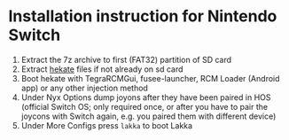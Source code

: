 # Installation instruction for Nintendo Switch

1. Extract the 7z archive to first (FAT32) partition of SD card
2. Extract [hekate](https://github.com/CTCaer/hekate/releases/download/v5.5.6/hekate_ctcaer_5.5.6_Nyx_1.0.3.zip) files if not already on sd card
3. Boot hekate with TegraRCMGui, fusee-launcher, RCM Loader (Android app) or any other injection method
4. Under Nyx Options dump joyons after they have been paired in HOS (official Switch OS; only required once, or after you have to pair the joycons with Switch again, e.g. you paired them with different device)
5. Under More Configs press `lakka` to boot Lakka
